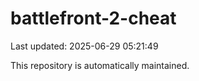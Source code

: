 # battlefront-2-cheat

Last updated: 2025-06-29 05:21:49

This repository is automatically maintained.
